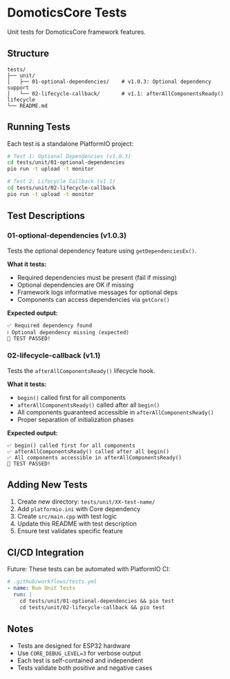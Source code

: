 # DomoticsCore Tests

Unit tests for DomoticsCore framework features.

## Structure

```
tests/
├── unit/
│   ├── 01-optional-dependencies/    # v1.0.3: Optional dependency support
│   └── 02-lifecycle-callback/       # v1.1: afterAllComponentsReady() lifecycle
└── README.md
```

## Running Tests

Each test is a standalone PlatformIO project:

```bash
# Test 1: Optional Dependencies (v1.0.3)
cd tests/unit/01-optional-dependencies
pio run -t upload -t monitor

# Test 2: Lifecycle Callback (v1.1)
cd tests/unit/02-lifecycle-callback
pio run -t upload -t monitor
```

## Test Descriptions

### 01-optional-dependencies (v1.0.3)

Tests the optional dependency feature using `getDependenciesEx()`.

**What it tests:**
- Required dependencies must be present (fail if missing)
- Optional dependencies are OK if missing
- Framework logs informative messages for optional deps
- Components can access dependencies via `getCore()`

**Expected output:**
```
✅ Required dependency found
ℹ️ Optional dependency missing (expected)
🎉 TEST PASSED!
```

### 02-lifecycle-callback (v1.1)

Tests the `afterAllComponentsReady()` lifecycle hook.

**What it tests:**
- `begin()` called first for all components
- `afterAllComponentsReady()` called after all `begin()`
- All components guaranteed accessible in `afterAllComponentsReady()`
- Proper separation of initialization phases

**Expected output:**
```
✅ begin() called first for all components
✅ afterAllComponentsReady() called after all begin()
✅ All components accessible in afterAllComponentsReady()
🎉 TEST PASSED!
```

## Adding New Tests

1. Create new directory: `tests/unit/XX-test-name/`
2. Add `platformio.ini` with Core dependency
3. Create `src/main.cpp` with test logic
4. Update this README with test description
5. Ensure test validates specific feature

## CI/CD Integration

Future: These tests can be automated with PlatformIO CI:

```yaml
# .github/workflows/tests.yml
- name: Run Unit Tests
  run: |
    cd tests/unit/01-optional-dependencies && pio test
    cd tests/unit/02-lifecycle-callback && pio test
```

## Notes

- Tests are designed for ESP32 hardware
- Use `CORE_DEBUG_LEVEL=3` for verbose output
- Each test is self-contained and independent
- Tests validate both positive and negative cases
